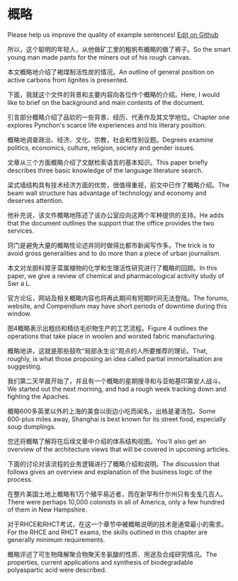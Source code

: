# 概略

Please help us improve the quality of example sentences! [Edit on Github](https://github.com/jiyushe/jiyu-example-sentence-source/blob/main/chinese/gailve.md)

<p><span class="chinese">所以，这个聪明的年轻人，从他做矿工里的粗帆布概略的做了裤子。</span><span class="english">So the smart young man made pants for the miners out of his rough canvas.</span></p>

<p><span class="chinese">本文概略地介绍了褐煤制活性炭的情况。</span><span class="english">An outline of general position on active carbons from lignites is presented.</span></p>

<p><span class="chinese">下面，我就这个文件的背景和主要内容向各位作个概略的介绍。</span><span class="english">Here, I would like to brief on the background and main contents of the document.</span></p>

<p><span class="chinese">引言部分概略介绍了品钦的一些背景、经历、代表作及其文学地位。</span><span class="english">Chapter one explores Pynchon's scarce life experiences and his literary position.</span></p>

<p><span class="chinese">概略地调查政治、经济、文化、宗教，社会和性别议题。</span><span class="english">Degrees examine politics, economics, culture, religion, society and gender issues.</span></p>

<p><span class="chinese">文章从三个方面概略介绍了文献检索语言的基本知识。</span><span class="english">This paper briefly describes three basic knowledge of the language literature search.</span></p>

<p><span class="chinese">梁式墙结构具有技术经济方面的优势，很值得重视，前文中已作了概略介绍。</span><span class="english">The beam wall structure has advantage of technology and economy and deserves attention.</span></p>

<p><span class="chinese">他补充说，该文件概略地陈述了该办公室应向这两个军种提供的支持。</span><span class="english">He adds that the document outlines the support that the office provides the two services.</span></p>

<p><span class="chinese">窍门是避免大量的概略性论述并同时做得比都市新闻写作多。</span><span class="english">The trick is to avoid gross generalities and to do more than a piece of urban journalism.</span></p>

<p><span class="chinese">本文对龙胆科獐牙菜属植物的化学和生理活性研究进行了概略的回顾。</span><span class="english">In this paper, we give a review of chemical and pharmacological activity study of Swr a L.</span></p>

<p><span class="chinese">官方论坛，网站及相关概略内容也将再此期间有短期时间无法登陆。</span><span class="english">The forums, website, and Compendium may have short periods of downtime during this window.</span></p>

<p><span class="chinese">图4概略表示出粗纺和精纺毛织物生产的工艺流程。</span><span class="english">Figure 4 outlines the operations that take place in woolen and worsted fabric manufacturing.</span></p>

<p><span class="chinese">概略地讲，这就是那些鼓吹“局部永生论”观点的人所要推荐的理论。</span><span class="english">That, roughly, is what those proposing an idea called partial immortalisation are suggesting.</span></p>

<p><span class="chinese">我们第二天早晨开始了，并且有一个概略的星期搜寻和与亚帕基印第安人战斗。</span><span class="english">We started out the next morning, and had a rough week tracking down and fighting the Apaches.</span></p>

<p><span class="chinese">概略600多英里以外的上海的美食以街边小吃而闻名，出格是灌汤包。</span><span class="english">Some 600-plus miles away, Shanghai is best known for its street food, especially soup dumplings.</span></p>

<p><span class="chinese">您还将概略了解将在后续文章中介绍的体系结构视图。</span><span class="english">You'll also get an overview of the architecture views that will be covered in upcoming articles.</span></p>

<p><span class="chinese">下面的讨论对该流程的业务逻辑进行了概略介绍和说明。</span><span class="english">The discussion that follows gives an overview and explanation of the business logic of the process.</span></p>

<p><span class="chinese">在整片美国土地上概略有1万个殖平易近者，而在新罕布什尔州只有戋戋几百人。</span><span class="english">There were perhaps 10,000 colonists in all of America, only a few hundred of them in New Hampshire.</span></p>

<p><span class="chinese">对于RHCE和RHCT考试，在这一个章节中被概略说明的技术是通常最小的需求。</span><span class="english">For the RHCE and RHCT exams, the skills outlined in this chapter are generally minimum requirements.</span></p>

<p><span class="chinese">概略评述了可生物降解聚合物聚天冬氨酸的性质、用途及合成研究情况。</span><span class="english">The properties, current applications and synthesis of biodegradable polyaspartic acid were described.</span></p>

